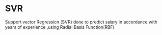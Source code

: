 # SVR
Support vector Regression (SVR) done to predict salary in accordance with years of experience ,using Radial Basis Function(RBF)
